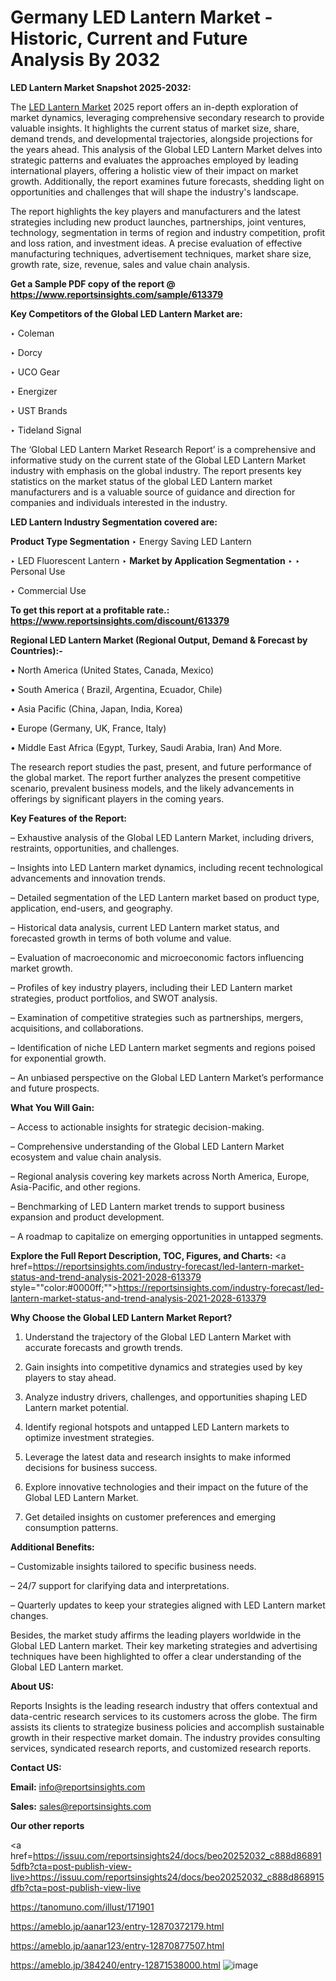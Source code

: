 # Germany LED Lantern Market - Historic, Current and Future Analysis By 2032

<strong>LED Lantern Market Snapshot 2025-2032:</strong>

The <a href=https://www.reportsinsights.com/sample/613379>LED Lantern Market</a> 2025 report offers an in-depth exploration of market dynamics, leveraging comprehensive secondary research to provide valuable insights. It highlights the current status of market size, share, demand trends, and developmental trajectories, alongside projections for the years ahead. This analysis of the Global LED Lantern Market delves into strategic patterns and evaluates the approaches employed by leading international players, offering a holistic view of their impact on market growth. Additionally, the report examines future forecasts, shedding light on opportunities and challenges that will shape the industry's landscape.

The report highlights the key players and manufacturers and the latest strategies including new product launches, partnerships, joint ventures, technology, segmentation in terms of region and industry competition, profit and loss ration, and investment ideas. A precise evaluation of effective manufacturing techniques, advertisement techniques, market share size, growth rate, size, revenue, sales and value chain analysis.

<strong>Get a Sample PDF copy of the report @ <a href=https://www.reportsinsights.com/sample/613379 style=color:#0000ff;>https://www.reportsinsights.com/sample/613379</a></strong>

<strong>Key Competitors of the Global LED Lantern Market are:</strong>

‣ Coleman

‣ Dorcy

‣ UCO Gear

‣ Energizer

‣ UST Brands

‣ Tideland Signal

The ‘Global LED Lantern Market Research Report’ is a comprehensive and informative study on the current state of the Global LED Lantern Market industry with emphasis on the global industry. The report presents key statistics on the market status of the global LED Lantern market manufacturers and is a valuable source of guidance and direction for companies and individuals interested in the industry.

<strong>LED Lantern Industry Segmentation covered are:</strong>

<strong>Product Type Segmentation</strong>
‣
Energy Saving LED Lantern

‣ LED Fluorescent Lantern
‣ 
<strong>Market by Application Segmentation</strong>
‣
‣  Personal Use

‣ Commercial Use

<strong>To get this report at a profitable rate.: <a href=https://www.reportsinsights.com/discount/613379 style=color:#0000ff;>https://www.reportsinsights.com/discount/613379</a></strong>

<strong>Regional LED Lantern Market (Regional Output, Demand &amp; Forecast by Countries):-</strong>

• North America (United States, Canada, Mexico)

• South America ( Brazil, Argentina, Ecuador, Chile)

• Asia Pacific (China, Japan, India, Korea)

• Europe (Germany, UK, France, Italy)

• Middle East Africa (Egypt, Turkey, Saudi Arabia, Iran) And More.

The research report studies the past, present, and future performance of the global market. The report further analyzes the present competitive scenario, prevalent business models, and the likely advancements in offerings by significant players in the coming years.

<strong>Key Features of the Report:</strong>

– Exhaustive analysis of the Global LED Lantern Market, including drivers, restraints, opportunities, and challenges.

– Insights into LED Lantern market dynamics, including recent technological advancements and innovation trends.

– Detailed segmentation of the LED Lantern market based on product type, application, end-users, and geography.

– Historical data analysis, current LED Lantern market status, and forecasted growth in terms of both volume and value.

– Evaluation of macroeconomic and microeconomic factors influencing market growth.

– Profiles of key industry players, including their LED Lantern market strategies, product portfolios, and SWOT analysis.

– Examination of competitive strategies such as partnerships, mergers, acquisitions, and collaborations.

– Identification of niche LED Lantern market segments and regions poised for exponential growth.

– An unbiased perspective on the Global LED Lantern Market’s performance and future prospects.

<strong>What You Will Gain:</strong>

– Access to actionable insights for strategic decision-making.

– Comprehensive understanding of the Global LED Lantern Market ecosystem and value chain analysis.

– Regional analysis covering key markets across North America, Europe, Asia-Pacific, and other regions.

– Benchmarking of LED Lantern market trends to support business expansion and product development.

– A roadmap to capitalize on emerging opportunities in untapped segments.

<strong>Explore the Full Report Description, TOC, Figures, and Charts:</strong>
<a href=https://reportsinsights.com/industry-forecast/led-lantern-market-status-and-trend-analysis-2021-2028-613379 style=""color:#0000ff;"">https://reportsinsights.com/industry-forecast/led-lantern-market-status-and-trend-analysis-2021-2028-613379</a>

<strong>Why Choose the Global LED Lantern Market Report?</strong>

1. Understand the trajectory of the Global LED Lantern Market with accurate forecasts and growth trends.

2. Gain insights into competitive dynamics and strategies used by key players to stay ahead.

3. Analyze industry drivers, challenges, and opportunities shaping LED Lantern market potential.

4. Identify regional hotspots and untapped LED Lantern markets to optimize investment strategies.

5. Leverage the latest data and research insights to make informed decisions for business success.

6. Explore innovative technologies and their impact on the future of the Global LED Lantern Market.

7. Get detailed insights on customer preferences and emerging consumption patterns.

<strong>Additional Benefits:</strong>

– Customizable insights tailored to specific business needs.

– 24/7 support for clarifying data and interpretations.

– Quarterly updates to keep your strategies aligned with LED Lantern market changes.

Besides, the market study affirms the leading players worldwide in the Global LED Lantern market. Their key marketing strategies and advertising techniques have been highlighted to offer a clear understanding of the Global LED Lantern market.

<strong><strong>About US</strong>:</strong>

Reports Insights is the leading research industry that offers contextual and data-centric research services to its customers across the globe. The firm assists its clients to strategize business policies and accomplish sustainable growth in their respective market domain. The industry provides consulting services, syndicated research reports, and customized research reports.

<strong>Contact US:</strong>

<p class=><b>Email:</b> <a href=mailto:info@reportsinsights.com>info@reportsinsights.com</a></p>
<p class=><b>Sales:</b> <a href=mailto:sales@reportsinsights.com>sales@reportsinsights.com</a></p>

<strong>Our other reports</strong>

<a href=https://issuu.com/reportsinsights24/docs/beo20252032_c888d868915dfb?cta=post-publish-view-live>https://issuu.com/reportsinsights24/docs/beo20252032_c888d868915dfb?cta=post-publish-view-live</a>

<a href=https://tanomuno.com/illust/171901>https://tanomuno.com/illust/171901</a>

<a href=https://ameblo.jp/aanar123/entry-12870372179.html>https://ameblo.jp/aanar123/entry-12870372179.html</a>

<a href=https://ameblo.jp/aanar123/entry-12870877507.html>https://ameblo.jp/aanar123/entry-12870877507.html</a>

<a href=https://ameblo.jp/384240/entry-12871538000.html>https://ameblo.jp/384240/entry-12871538000.html</a>
![image](https://github.com/user-attachments/assets/1456b4fd-ed45-4c66-b633-31f3fdf75aa9)
